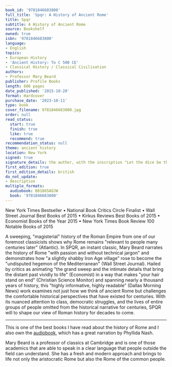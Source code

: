 ```yaml
---
book_id: '9781846683800'
full_title: 'Spqr: A History of Ancient Rome'
title: Spqr
subtitle: A History of Ancient Rome
source: Bookshelf
owned: true
isbn: '9781846683800'
language:
- English
topics:
- European History
- 'Ancient History: To C 500 CE'
- Classical History / Classical Civilisation
authors:
- Professor Mary Beard
publisher: Profile Books
length: 606 pages
date_published: '2015-10-20'
format: Hardcover
purchase_date: '2023-10-11'
type: book
cover_filename: 9781846683800.jpg
order: null
read_status:
  start: true
  finish: true
  like: true
  recommend: true
recommendation_status: null
theme: ancient history
location: New York
signed: true
signature_details: the author, with the inscription "Let the dice be thrown!"
first_edition: true
first_edition_details: british
do_not_update:
- description
multiple_formats:
  audiobook: B01865AOJW
  book: '9781846683800'
---
```


New York Times Bestseller • National Book Critics Circle Finalist • Wall Street Journal Best Books of 2015 • Kirkus Reviews Best Books of 2015 • Economist Books of the Year 2015 • New York Times Book Review 100 Notable Books of 2015

A sweeping, "magisterial" history of the Roman Empire from one of our foremost classicists shows why Rome remains "relevant to people many centuries later" (Atlantic). In SPQR, an instant classic, Mary Beard narrates the history of Rome "with passion and without technical jargon" and demonstrates how "a slightly shabby Iron Age village" rose to become the "undisputed hegemon of the Mediterranean" (Wall Street Journal). Hailed by critics as animating "the grand sweep and the intimate details that bring the distant past vividly to life" (Economist) in a way that makes "your hair stand on end" (Christian Science Monitor) and spanning nearly a thousand years of history, this "highly informative, highly readable" (Dallas Morning News) work examines not just how we think of ancient Rome but challenges the comfortable historical perspectives that have existed for centuries. With its nuanced attention to class, democratic struggles, and the lives of entire groups of people omitted from the historical narrative for centuries, SPQR will to shape our view of Roman history for decades to come.

---

This is one of the best books I have read about the history of Rome and I also own the [audiobook](/books/info/B01865AOJW), which has a great narration by Phyllida Nash.

Mary Beard is a professor of classics at Cambridge and is one of those academics that are able to speak in a clear language that people outside the field can understand. She has a fresh and modern approach and brings to life not only the aristocratic Rome but also the Rome of the common people.






















































































